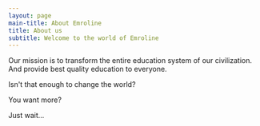 ```yaml
---
layout: page
main-title: About Emroline
title: About us
subtitle: Welcome to the world of Emroline
---
```


Our mission is to transform the entire education system of our civilization.
And provide best quality education to everyone.

Isn't that enough to change the world?

You want more? 

Just wait...